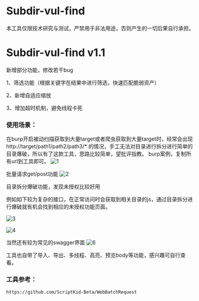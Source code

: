 # Subdir-vul-find
本工具仅限技术研究与测试，严禁用于非法用途，否则产生的一切后果自行承担。

# Subdir-vul-find v1.1

新增部分功能，修改若干bug

1、筛选功能（根据关键字在结果中进行筛选，快速匹配脆弱资产）

2、新增自适应缩放

3、增加超时机制，避免线程卡死


### 使用场景：

在burp开启被动扫描获取到大量target或者爬虫获取到大量target时，经常会出现http://target/path1/path2/path3/* 的情况，手工无法对目录进行拆分进行简单的目录爆破，所以有了这款工具，思路比较简单，望批评指教。
burp案例，复制所有url到工具即可。
![1](https://user-images.githubusercontent.com/44469015/191990667-007e84a3-45d2-42fc-9535-4d367f5c4af1.png)

批量请求get/post功能
![2](https://user-images.githubusercontent.com/44469015/191990746-91c89f94-da02-40ca-bf8d-359e3013615c.png)




目录拆分爆破功能，发现未授权比较好用

例如如下较为复杂的接口，在正常访问时会获取到相关目录的js，通过目录拆分进行爆破就有机会找到相应的未授权功能页面。

![3](https://user-images.githubusercontent.com/44469015/191990807-f361ca2e-9aac-48d4-b10b-6d6b7b822569.png)


![4](https://user-images.githubusercontent.com/44469015/191990815-fad148c0-2a0a-462b-8719-95e27ff306e0.png)


当然还有较为常见的swagger界面
![6](https://user-images.githubusercontent.com/44469015/191990837-454b6103-25ef-42a6-9796-7737dcc02a9d.png)


工具也自带了导入、导出、多线程、高亮、预览body等功能，感兴趣可自行查看。

### 工具参考：
`https://github.com/ScriptKid-Beta/WebBatchRequest`
